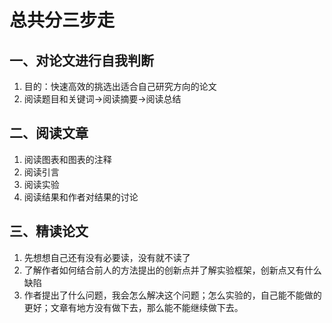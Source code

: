 # 总共分三步走
## 一、对论文进行自我判断
1. 目的：快速高效的挑选出适合自己研究方向的论文
2. 阅读题目和关键词->阅读摘要->阅读总结
## 二、阅读文章
1. 阅读图表和图表的注释
2. 阅读引言
3. 阅读实验
4. 阅读结果和作者对结果的讨论
## 三、精读论文
1. 先想想自己还有没有必要读，没有就不读了
2. 了解作者如何结合前人的方法提出的创新点并了解实验框架，创新点又有什么缺陷
3. 作者提出了什么问题，我会怎么解决这个问题；怎么实验的，自己能不能做的更好；文章有地方没有做下去，那么能不能继续做下去。 
<!--stackedit_data:
eyJoaXN0b3J5IjpbLTEzMDkwMTc5MjFdfQ==
-->